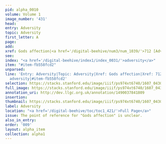 ```yaml
---
pid: alpha_0010
volume: Volume 1
image_number: '431'
head:
entry: Adversity
topic: Adversity
first_letter: A
page:
add:
xref: Gods affection|<a href='/digital-beehive/num3/num_1039/'>712 [Adversity]</a>
see:
index: "<a href='/digital-beehive/index1/index_0031/'>adversity</a>"
item: "#item-fb558fcd2"
unparsed:
line: 'Entry: Adversity|Topic: Adversity|Xref: Gods affection|Xref: 712 [Adversity]|Index:
  adversity|#item-fb558fcd2'
selection: https://stacks.stanford.edu/image/iiif/ps974xt6740/1607_0430/373,4366,3048,673/full/0/default.jpg
full_image: https://stacks.stanford.edu/image/iiif/ps974xt6740/1607_0430/full/full/0/default.jpg
annotation_uri: http://dev.llgc.org.uk/annotation/1490037841809
insertion:
thumbnail: https://stacks.stanford.edu/image/iiif/ps974xt6740/1607_0430/373,4366,600,180/250,/0/default.jpg
label: Adversity
location: "<a href='/digital-beehive/toc/toc1_421/'>Full Page</a>"
issue: The point of reference for "Gods affection" is unclear.
also_in_entry:
order: '009'
layout: alpha_item
collection: alpha1
---
```

